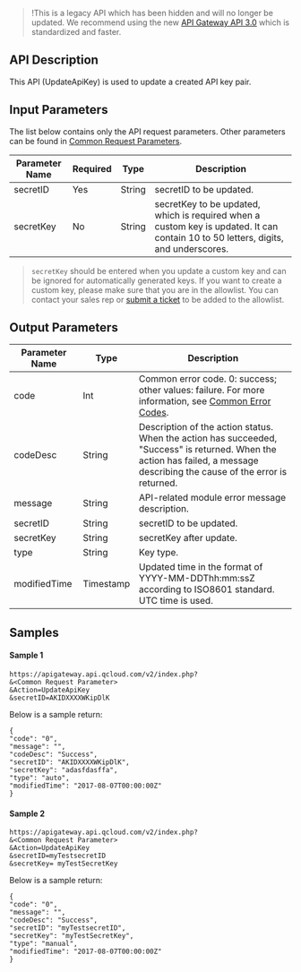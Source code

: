 >!This is a legacy API which has been hidden and will no longer be updated. We recommend using the new [API Gateway API 3.0]( https://intl.cloud.tencent.com/document/product/628/36711) which is standardized and faster.
>
## API Description
This API (UpdateApiKey) is used to update a created API key pair.

## Input Parameters
The list below contains only the API request parameters. Other parameters can be found in [Common Request Parameters](https://intl.cloud.tencent.com/document/product/628/18814).

| Parameter Name | Required | Type | Description |
| -------- | ---- | ------ | --------- |
| secretID | Yes | String | secretID to be updated. |
| secretKey | No | String | secretKey to be updated, which is required when a custom key is updated. It can contain 10 to 50 letters, digits, and underscores. |

>`secretKey` should be entered when you update a custom key and can be ignored for automatically generated keys. If you want to create a custom key, please make sure that you are in the allowlist. You can contact your sales rep or [submit a ticket](https://console.cloud.tencent.com/workorder/category) to be added to the allowlist.

## Output Parameters
| Parameter Name | Type | Description |
| ------------ | --------- | ---------------------------------------- |
| code | Int | Common error code. 0: success; other values: failure. For more information, see [Common Error Codes](https://intl.cloud.tencent.com/document/product/628/18822#.E5.85.AC.E5.85.B1.E9.94.99.E8.AF.AF.E7.A0.81). |
| codeDesc | String | Description of the action status. When the action has succeeded, "Success" is returned. When the action has failed, a message describing the cause of the error is returned. |
| message | String | API-related module error message description. |
| secretID | String | secretID to be updated. |
| secretKey | String | secretKey after update. |
| type | String | Key type. |
| modifiedTime | Timestamp | Updated time in the format of YYYY-MM-DDThh:mm:ssZ according to ISO8601 standard. UTC time is used. |

## Samples
#### Sample 1
```
https://apigateway.api.qcloud.com/v2/index.php?
&<Common Request Parameter>
&Action=UpdateApiKey
&secretID=AKIDXXXXWKipDlK
```
Below is a sample return:
```
{
"code": "0",
"message": "",
"codeDesc": "Success",
"secretID": "AKIDXXXXWKipDlK",
"secretKey": "adasfdasffa",
"type": "auto",
"modifiedTime": "2017-08-07T00:00:00Z"
}
```

#### Sample 2
```
https://apigateway.api.qcloud.com/v2/index.php?
&<Common Request Parameter>
&Action=UpdateApiKey
&secretID=myTestsecretID
&secretKey= myTestSecretKey
```
Below is a sample return:
```
{
"code": "0",
"message": "",
"codeDesc": "Success",
"secretID": "myTestsecretID",
"secretKey": "myTestSecretKey",
"type": "manual",
"modifiedTime": "2017-08-07T00:00:00Z"
}
```
